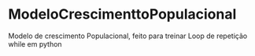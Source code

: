 # ModeloCrescimenttoPopulacional
Modelo de crescimento Populacional, feito para treinar Loop de repetição while em python
